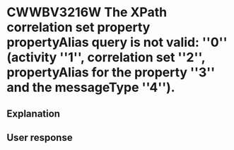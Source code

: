 # CWWBV3216W The XPath correlation set property propertyAlias query is not valid: ''0'' (activity ''1'', correlation set ''2'', propertyAlias for the property ''3'' and the messageType ''4'').

## Explanation

## User response